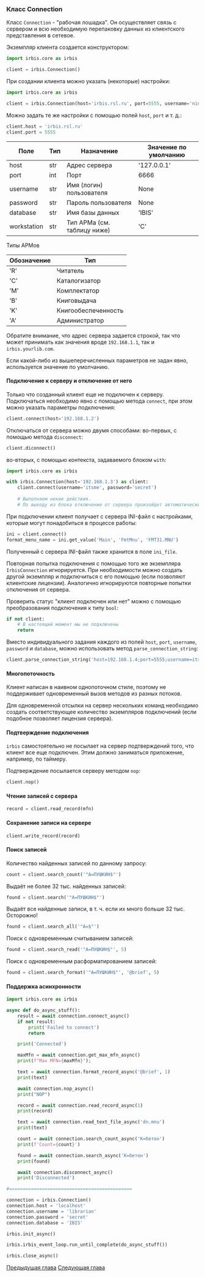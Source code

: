 ### Класс Connection

Класс `Connection` - "рабочая лошадка". Он осуществляет связь с сервером и всю необходимую перепаковку данных из клиентского представления в сетевое.

Экземпляр клиента создается конструктором:

```python
import irbis.core as irbis

client = irbis.Connection()
```

При создании клиента можно указать (некоторые) настройки:

```python
import irbis.core as irbis

client = irbis.Connection(host='irbis.rsl.ru', port=5555, username='ninja')
```

Можно задать те же настройки с помощью полей `host`, `port` и т. д.:

```python
client.host = 'irbis.rsl.ru'
client.port = 5555
```

Поле|Тип|Назначение|Значение по умолчанию
----|---|----------|---------------------
host        |str | Адрес сервера|'127.0.0.1'
port        |int | Порт|6666
username    |str | Имя (логин) пользователя|None
password    |str | Пароль пользователя|None
database    |str | Имя базы данных|'IBIS'
workstation |str | Тип АРМа (см. таблицу ниже)| 'C'

Типы АРМов

Обозначение|Тип
-----------|---
'R' | Читатель
'C' | Каталогизатор
'M' | Комплектатор
'B' | Книговыдача
'K' | Книгообеспеченность
'A' | Администратор

Обратите внимание, что адрес сервера задается строкой, так что может принимать как значения вроде `192.168.1.1`, так и `irbis.yourlib.com`.

Если какой-либо из вышеперечисленных параметров не задан явно, используется значение по умолчанию.

#### Подключение к серверу и отключение от него

Только что созданный клиент еще не подключен к серверу. Подключаться необходимо явно с помощью метода `connect`, при этом можно указать параметры подключения:

```python
client.connect(host='192.168.1.2')
```

Отключаться от сервера можно двумя способами: во-первых, с помощью метода `disconnect`:

```python
client.diconnect()
```

во-вторых, с помощью контекста, задаваемого блоком `with`:

```python
import irbis.core as irbis

with irbis.Connection(host='192.168.1.3') as client:
    client.connect(username='itsme', password='secret')
    
    # Выполняем некие действия.
    # По выходу из блока отключение от сервера произойдет автоматически.
```

При подключении клиент получает с сервера INI-файл с настройками, которые могут понадобиться в процессе работы:

```python
ini = client.connect()
format_menu_name = ini.get_value('Main', 'FmtMnu', 'FMT31.MNU')
```

Полученный с сервера INI-файл также хранится в поле `ini_file`.

Повторная попытка подключения с помощью того же экземпляра `IrbisConnection` игнорируется. При необходимости можно создать другой экземпляр и подключиться с его помощью (если позволяют клиентские лицензии). Аналогично игнорируются повторные попытки отключения от сервера.

Проверить статус "клиент подключен или нет" можно с помощью преобразования подключения к типу `bool`:

```python
if not client:
    # В настоящий момент мы не подключены
    return
```

Вместо индивидуального задания каждого из полей `host`, `port`, `username`, `password` и `database`, можно использовать метод `parse_connection_string`:

```python
client.parse_connection_string('host=192.168.1.4;port=5555;username=itsme;password=secret;db=RDR;')
``` 

#### Многопоточность

Клиент написан в наивном однопоточном стиле, поэтому не поддерживает одновременный вызов методов из разных потоков.

Для одновременной отсылки на сервер нескольких команд необходимо создать соответствующее количество экземпляров подключений (если подобное позволяет лицензия сервера).

#### Подтверждение подключения

`irbis` самостоятельно не посылает на сервер подтверждений того, что клиент все еще подключен. Этим должно заниматься приложение, например, по таймеру. 

Подтверждение посылается серверу методом `nop`:
 
```python
client.nop()
```

#### Чтение записей с сервера

```python
record = client.read_record(mfn)
```

#### Сохранение записи на сервере

```python
client.write_record(record)
```

#### Поиск записей

Количество найденных записей по данному запросу:

```python
count = client.search_count('"A=ПУШКИН$"')
```

Выдаёт не более 32 тыс. найденных записей:

```python
found = client.search('"A=ПУШКИН$"')
```

Выдаёт все найденные записи, в т. ч. если их много больше 32 тыс. Осторожно!

```python
found = client.search_all('"A=$"')
```

Поиск с одновременным считыванием записей:

```python
found = client.search_read('"A=ПУШКИН$"', 5)
```

Поиск с одновременным расформатированием записей:

```python
found = client.search_format('"A=ПУШКИН$"', '@brief', 5)
```

#### Поддержка асинхронности

```python
import irbis.core as irbis

async def do_async_stuff():
    result = await connection.connect_async()
    if not result:
        print('Failed to connect')
        return

    print('Connected')

    maxMfn = await connection.get_max_mfn_async()
    print(f"Max MFN={maxMfn}");

    text = await connection.format_record_async('@brief', 1)
    print(text)

    await connection.nop_async()
    print("NOP")

    record = await connection.read_record_async(1)
    print(record)

    text = await connection.read_text_file_async('dn.mnu')
    print(text)

    count = await connection.search_count_async('K=бетон')
    print(f'Count={count}')

    found = await connection.search_async('K=бетон')
    print(found)

    await connection.disconnect_async()
    print('Disconnected')

#=============================================

connection = irbis.Connection()
connection.host = 'localhost'
connection.username = 'librarian'
connection.password = 'secret'
connection.database = 'IBIS'

irbis.init_async()

irbis.irbis_event_loop.run_until_complete(do_async_stuff())

irbis.close_async()
```

[Предыдущая глава](chapter1.md) [Следующая глава](chapter3.md)

